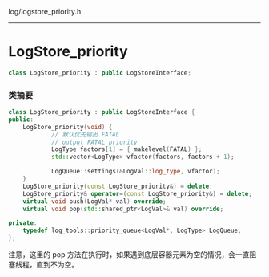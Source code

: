 log/logstore_priority.h

----

# LogStore_priority

```cpp
class LogStore_priority : public LogStoreInterface;
```

### 类摘要

```cpp
class LogStore_priority : public LogStoreInterface {
public:
	LogStore_priority(void) {
			// 默认优先输出 FATAL
			// output FATAL priority
			LogType factors[1] = { makelevel(FATAL) };
			std::vector<LogType> vfactor(factors, factors + 1);

			LogQueue::settings(&LogVal::log_type, vfactor);
	}
	LogStore_priority(const LogStore_priority&) = delete;
	LogStore_priority& operator=(const LogStore_priority&) = delete;
	virtual void push(LogVal* val) override;
	virtual void pop(std::shared_ptr<LogVal>& val) override;

private:
	typedef log_tools::priority_queue<LogVal*, LogType> LogQueue;
};
```

注意，这里的 pop 方法在执行时，如果遇到底层容器元素为空的情况，会一直阻塞线程，直到不为空。